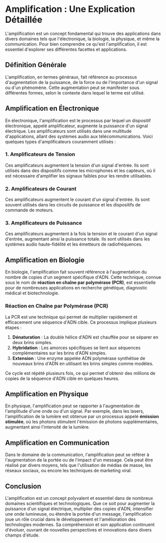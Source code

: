 # Amplification : Une Explication Détaillée

L'amplification est un concept fondamental qui trouve des applications dans divers domaines tels que l'électronique, la biologie, la physique, et même la communication. Pour bien comprendre ce qu'est l'amplification, il est essentiel d'explorer ses différentes facettes et applications.

## Définition Générale

L'amplification, en termes généraux, fait référence au processus d'augmentation de la puissance, de la force ou de l'importance d'un signal ou d'un phénomène. Cette augmentation peut se manifester sous différentes formes, selon le contexte dans lequel le terme est utilisé.

## Amplification en Électronique

En électronique, l'amplification est le processus par lequel un dispositif électronique, appelé amplificateur, augmente la puissance d'un signal électrique. Les amplificateurs sont utilisés dans une multitude d'applications, allant des systèmes audio aux télécommunications. Voici quelques types d'amplificateurs couramment utilisés :

### 1. **Amplificateurs de Tension**
Ces amplificateurs augmentent la tension d'un signal d'entrée. Ils sont utilisés dans des dispositifs comme les microphones et les capteurs, où il est nécessaire d'amplifier les signaux faibles pour les rendre utilisables.

### 2. **Amplificateurs de Courant**
Ces amplificateurs augmentent le courant d'un signal d'entrée. Ils sont souvent utilisés dans les circuits de puissance et les dispositifs de commande de moteurs.

### 3. **Amplificateurs de Puissance**
Ces amplificateurs augmentent à la fois la tension et le courant d'un signal d'entrée, augmentant ainsi la puissance totale. Ils sont utilisés dans les systèmes audio haute-fidélité et les émetteurs de radiofréquences.

## Amplification en Biologie

En biologie, l'amplification fait souvent référence à l'augmentation du nombre de copies d'un segment spécifique d'ADN. Cette technique, connue sous le nom de **réaction en chaîne par polymérase (PCR)**, est essentielle pour de nombreuses applications en recherche génétique, diagnostic médical et biotechnologie.

### **Réaction en Chaîne par Polymérase (PCR)**
La PCR est une technique qui permet de multiplier rapidement et efficacement une séquence d'ADN cible. Ce processus implique plusieurs étapes :
1. **Dénaturation** : La double hélice d'ADN est chauffée pour se séparer en deux brins simples.
2. **Hybridation** : Les amorces spécifiques se lient aux séquences complémentaires sur les brins d'ADN simples.
3. **Extension** : Une enzyme appelée ADN polymérase synthétise de nouveaux brins d'ADN en utilisant les brins simples comme modèles.

Ce cycle est répété plusieurs fois, ce qui permet d'obtenir des millions de copies de la séquence d'ADN cible en quelques heures.

## Amplification en Physique

En physique, l'amplification peut se rapporter à l'augmentation de l'amplitude d'une onde ou d'un signal. Par exemple, dans les lasers, l'amplification de la lumière est obtenue par un processus appelé **émission stimulée**, où les photons stimulent l'émission de photons supplémentaires, augmentant ainsi l'intensité de la lumière.

## Amplification en Communication

Dans le domaine de la communication, l'amplification peut se référer à l'augmentation de la portée ou de l'impact d'un message. Cela peut être réalisé par divers moyens, tels que l'utilisation de médias de masse, les réseaux sociaux, ou encore les techniques de marketing viral.

## Conclusion

L'amplification est un concept polyvalent et essentiel dans de nombreux domaines scientifiques et technologiques. Que ce soit pour augmenter la puissance d'un signal électrique, multiplier des copies d'ADN, intensifier une onde lumineuse, ou étendre la portée d'un message, l'amplification joue un rôle crucial dans le développement et l'amélioration des technologies modernes. Sa compréhension et son application continuent d'évoluer, ouvrant de nouvelles perspectives et innovations dans divers champs d'étude.